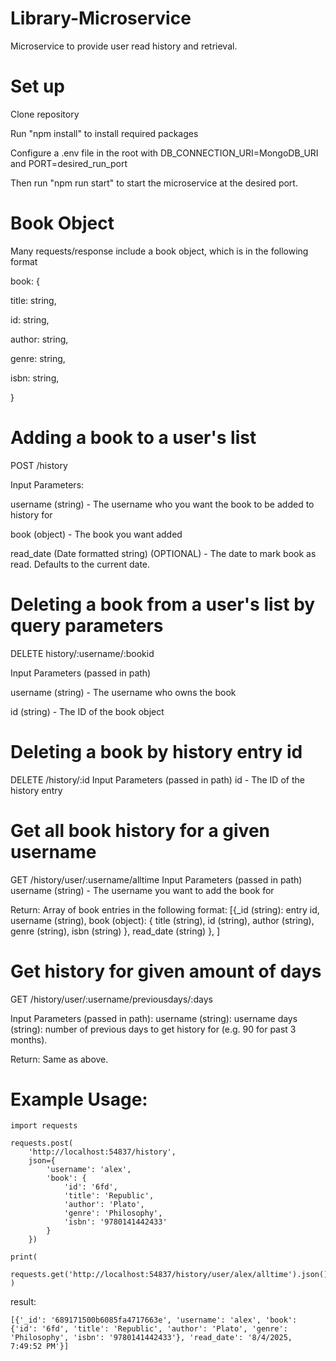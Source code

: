 # Library-Microservice

Microservice to provide user read history and retrieval.

# Set up
Clone repository

Run "npm install" to install required packages

Configure a .env file in the root with DB_CONNECTION_URI=MongoDB_URI and PORT=desired_run_port

Then run "npm run start" to start the microservice at the desired port.


# Book Object
Many requests/response include a book object, which is in the following format

book: {

title: string,

id: string,

author: string,

genre: string,

isbn: string,

}

# Adding a book to a user's list

POST /history

Input Parameters: 

username (string) - The username who you want the book to be added to history for

book (object) - The book you want added

read_date (Date formatted string) (OPTIONAL) - The date to mark book as read. Defaults to the current date.

# Deleting a book from a user's list by query parameters

DELETE history/:username/:bookid

Input Parameters (passed in path)

username (string) - The username who owns the book

id (string) - The ID of the book object

# Deleting a book by history entry id

DELETE /history/:id
Input Parameters (passed in path)
id - The ID of the history entry

# Get all book history for a given username

GET /history/user/:username/alltime
Input Parameters (passed in path)
username (string) - The username you want to add the book for

Return:
Array of book entries in the following format:
\[{_id (string): entry id,
username (string),
book (object): {
  title (string),
  id (string),
  author (string),
  genre (string),
  isbn (string)
  },
read_date (string)
}, ]

# Get history for given amount of days

GET /history/user/:username/previousdays/:days

Input Parameters (passed in path):
username (string): username
days (string): number of previous days to get history for (e.g. 90 for past 3 months).

Return:
Same as above.

# Example Usage:

```
import requests

requests.post(
    'http://localhost:54837/history',
    json={
        'username': 'alex',
        'book': {
            'id': '6fd',
            'title': 'Republic',
            'author': 'Plato',
            'genre': 'Philosophy',
            'isbn': '9780141442433'
        }
    })

print(
    requests.get('http://localhost:54837/history/user/alex/alltime').json()
)
```

result:
```
[{'_id': '689171500b6085fa4717663e', 'username': 'alex', 'book': {'id': '6fd', 'title': 'Republic', 'author': 'Plato', 'genre': 'Philosophy', 'isbn': '9780141442433'}, 'read_date': '8/4/2025, 7:49:52 PM'}]
```

